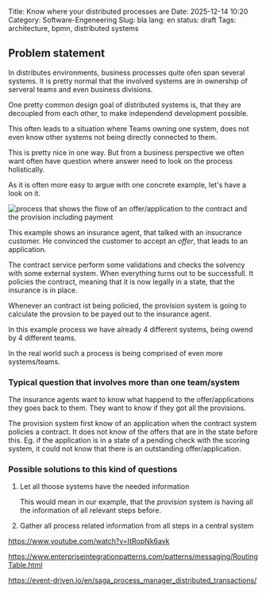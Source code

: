 Title: Know where your distributed processes are
Date: 2025-12-14 10:20
Category: Software-Engeneering
Slug: bla
lang: en
status: draft
Tags: architecture, bpmn, distributed systems

## Problem statement

In distributes environments, business processes quite ofen span several systems. It is pretty normal that the involved systems are in ownership of serveral teams and even business divisions.

One pretty common design goal of distributed systems is, that they are decoupled from each other, to make independend development possible.

This often leads to a situation where Teams owning one system, does not even know other systems not being directly connected to them.

This is pretty nice in one way. But from a business perspective we often want often have question where answer need to look on the process holistically. 

As it is often more easy to argue with one concrete example, let's have a look on it.

![process that shows the flow of an offer/application to the contract and the provision including payment]({static}distributed-process-view.excalidraw.svg)

This example shows an insurance agent, that talked with an insucrance customer. He convinced the customer to accept an _offer_, that leads to an application.

The contract service perform some validations and checks the solvency with some external system. When everything turns out to be successfull. It policies the contract, meaning that it is now legally in a state, that the insurance is in place.

Whenever an contract ist being policied, the provision system is going to calculate the provsion to be payed out to the insurance agent.

In this example process we have already 4 different systems, being owend by 4 different teams.

In the real world such a process is being comprised of even more systems/teams.

### Typical question that involves more than one team/system

The insurance agents want to know what happend to the offer/applications they goes back to them. They want to know if they got all the provisions.

The provision system first know of an application when the contract system policies a contract. It does not know of the offers that are in the state before this. Eg. if the application is in a state of a pending check with the scoring system, it could not know that there is an outstanding offer/application.

### Possible solutions to this kind of questions

1. Let all thoose systems have the needed information

   This would mean in our example, that the _provision_ system is having all the information of all relevant steps before.
1. Gather all process related information from all steps in a central system



https://www.youtube.com/watch?v=ItRopNk6avk


https://www.enterpriseintegrationpatterns.com/patterns/messaging/RoutingTable.html

https://event-driven.io/en/saga_process_manager_distributed_transactions/
